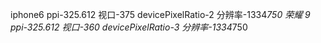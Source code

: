 iphone6 ppi-325.612  视口-375 devicePixelRatio-2 分辨率-1334*750
荣耀 9  ppi-325.612  视口-360 devicePixelRatio-3 分辨率-1334*750